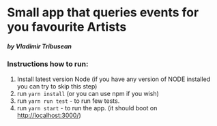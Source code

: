 # Small app that queries events for you favourite Artists 
#####  by Vladimir Tribusean

### Instructions how to run:
1. Install latest version Node (if you have any version of NODE installed you can try to skip this step)
2. run `yarn install` (or you can use npm if you wish)
3. run `yarn run test` - to run few tests.
4. run `yarn start` - to run the app. (it should boot on [http://localhost:3000/](http://localhost:3000))